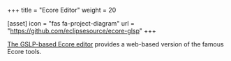 +++
title = "Ecore Editor"
weight = 20

[asset]
  icon = "fas fa-project-diagram"
  url = "https://github.com/eclipsesource/ecore-glsp"
+++

[The GSLP-based Ecore editor](https://github.com/eclipsesource/ecore-glsp) provides a web-based version of the famous Ecore tools.